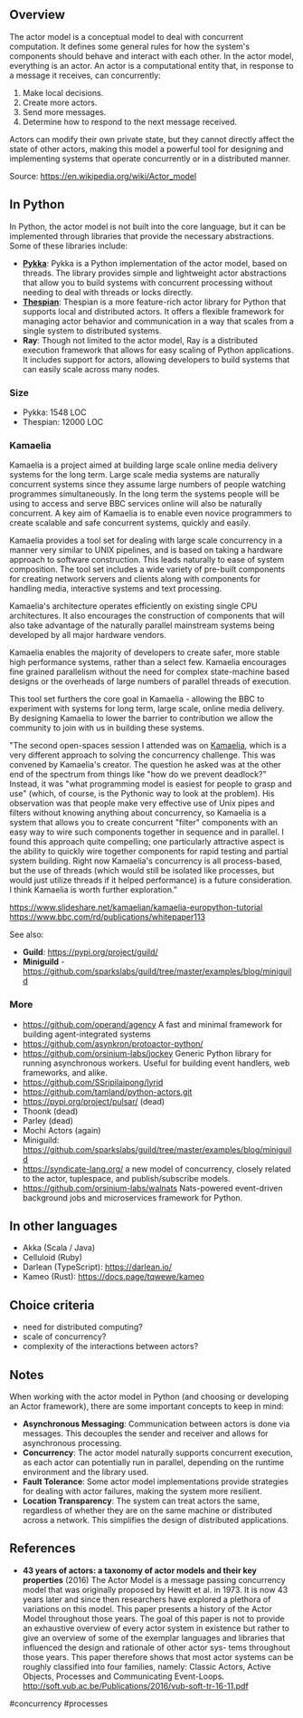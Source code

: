 ## Overview

The actor model is a conceptual model to deal with concurrent computation. It defines some general rules for how the system's components should behave and interact with each other. In the actor model, everything is an actor. An actor is a computational entity that, in response to a message it receives, can concurrently:

1. Make local decisions.
2. Create more actors.
3. Send more messages.
4. Determine how to respond to the next message received.

Actors can modify their own private state, but they cannot directly affect the state of other actors, making this model a powerful tool for designing and implementing systems that operate concurrently or in a distributed manner.

Source: <https://en.wikipedia.org/wiki/Actor_model>

## In Python

In Python, the actor model is not built into the core language, but it can be implemented through libraries that provide the necessary abstractions. Some of these libraries include:

- **[Pykka](https://github.com/jodal/pykka)**: Pykka is a Python implementation of the actor model, based on threads. The library provides simple and lightweight actor abstractions that allow you to build systems with concurrent processing without needing to deal with threads or locks directly.
- **[Thespian](https://github.com/kquick/Thespian)**: Thespian is a more feature-rich actor library for Python that supports local and distributed actors. It offers a flexible framework for managing actor behavior and communication in a way that scales from a single system to distributed systems.
- **Ray**: Though not limited to the actor model, Ray is a distributed execution framework that allows for easy scaling of Python applications. It includes support for actors, allowing developers to build systems that can easily scale across many nodes.

### Size

- Pykka: 1548 LOC
- Thespian: 12000 LOC

### Kamaelia

Kamaelia is a project aimed at building large scale online media delivery systems for the long term. Large scale media systems are naturally concurrent systems since they assume large numbers of people watching programmes simultaneously. In the long term the systems people will be using to access and serve BBC services online will also be naturally concurrent. A key aim of Kamaelia is to enable even novice programmers to create scalable and safe concurrent systems, quickly and easily.

Kamaelia provides a tool set for dealing with large scale concurrency in a manner very similar to UNIX pipelines, and is based on taking a hardware approach to software construction. This leads naturally to ease of system composition. The tool set includes a wide variety of pre-built components for creating network servers and clients along with components for handling media, interactive systems and text processing.

Kamaelia's architecture operates efficiently on existing single CPU architectures. It also encourages the construction of components that will also take advantage of the naturally parallel mainstream systems being developed by all major hardware vendors.

Kamaelia enables the majority of developers to create safer, more stable high performance systems, rather than a select few. Kamaelia encourages fine grained parallelism without the need for complex state-machine based designs or the overheads of large numbers of parallel threads of execution.

This tool set furthers the core goal in Kamaelia - allowing the BBC to experiment with systems for long term, large scale, online media delivery. By designing Kamaelia to lower the barrier to contribution we allow the community to join with us in building these systems.

"The second open-spaces session I attended was on [Kamaelia](http://www.kamaelia.org/Home), which is a very different approach to solving the concurrency challenge. This was convened by Kamaelia's creator. The question he asked was at the other end of the spectrum from things like "how do we prevent deadlock?" Instead, it was "what programming model is easiest for people to grasp and use" (which, of course, is the Pythonic way to look at the problem). His observation was that people make very effective use of Unix pipes and filters without knowing anything about concurrency, so Kamaelia is a system that allows you to create concurrent "filter" components with an easy way to wire such components together in sequence and in parallel. I found this approach quite compelling; one particularly attractive aspect is the ability to quickly wire together components for rapid testing and partial system building. Right now Kamaelia's concurrency is all process-based, but the use of threads (which would still be isolated like processes, but would just utilize threads if it helped performance) is a future consideration. I think Kamaelia is worth further exploration."

https://www.slideshare.net/kamaelian/kamaelia-europython-tutorial
https://www.bbc.com/rd/publications/whitepaper113

See also:

- **Guild**: https://pypi.org/project/guild/
- **Miniguild** - https://github.com/sparkslabs/guild/tree/master/examples/blog/miniguild

### More

- https://github.com/operand/agency A fast and minimal framework for building agent-integrated systems
- https://github.com/asynkron/protoactor-python/
- https://github.com/orsinium-labs/jockey Generic Python library for running asynchronous workers. Useful for building event handlers, web frameworks, and alike.
- https://github.com/SSripilaipong/lyrid
- https://github.com/tamland/python-actors.git
- https://pypi.org/project/pulsar/ (dead)
- Thoonk (dead)
- Parley (dead)
- Mochi Actors (again)
- Miniguild: https://github.com/sparkslabs/guild/tree/master/examples/blog/miniguild
- https://syndicate-lang.org/ a new model of concurrency, closely related to the actor, tuplespace, and publish/subscribe models.
- https://github.com/orsinium-labs/walnats Nats-powered event-driven background jobs and microservices framework for Python.

## In other languages

- Akka (Scala / Java)
- Celluloid (Ruby)
- Darlean (TypeScript): https://darlean.io/
- Kameo (Rust): https://docs.page/tqwewe/kameo

## Choice criteria

- need for distributed computing?
- scale of concurrency?
- complexity of the interactions between actors?

## Notes

When working with the actor model in Python (and choosing or developing an Actor framework), there are some important concepts to keep in mind:

- **Asynchronous Messaging**: Communication between actors is done via messages. This decouples the sender and receiver and allows for asynchronous processing.
- **Concurrency**: The actor model naturally supports concurrent execution, as each actor can potentially run in parallel, depending on the runtime environment and the library used.
- **Fault Tolerance**: Some actor model implementations provide strategies for dealing with actor failures, making the system more resilient.
- **Location Transparency**: The system can treat actors the same, regardless of whether they are on the same machine or distributed across a network. This simplifies the design of distributed applications.

## References

- **43 years of actors: a taxonomy of actor models and their key properties** (2016)
    The Actor Model is a message passing concurrency model that was originally proposed by Hewitt et al. in 1973. It is now 43 years later and since then researchers have explored a plethora of variations on this model. This paper presents a history of the Actor Model throughout those years. The goal of this paper is not to provide an exhaustive overview of every actor system in existence but rather to give an overview of some of the exemplar languages and libraries that influenced the design and rationale of other actor sys- tems throughout those years. This paper therefore shows that most actor systems can be roughly classified into four families, namely: Classic Actors, Active Objects, Processes and Communicating Event-Loops.
    http://soft.vub.ac.be/Publications/2016/vub-soft-tr-16-11.pdf

<!-- Keywords -->
#concurrency #processes
<!-- /Keywords -->
